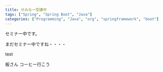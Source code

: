 ```yaml
---
title: せみなー受講中
tags: ["Spring", "Spring Boot", "Java"]
categories: ["Programming", "Java", "org", "springframework", "boot"]
---
```


セミナー中です。

まだセミナー中ですね・・・・

test

板さん コーヒー行こう
